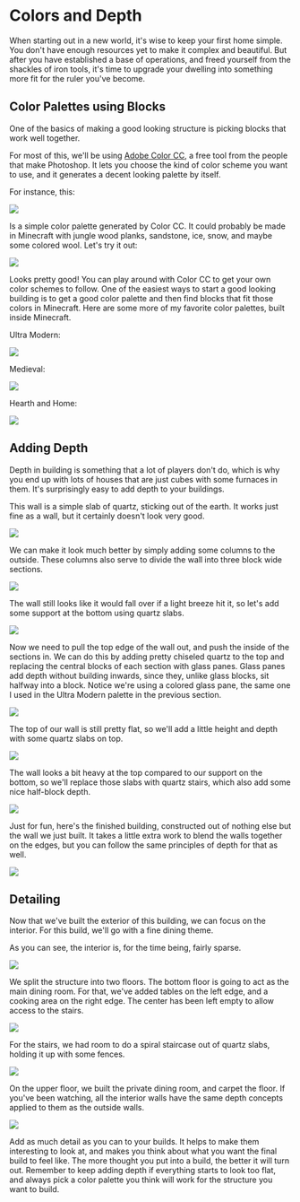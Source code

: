 # Colors and Depth

When starting out in a new world, it's wise to keep your first home simple. You don't have enough resources yet to make it complex and beautiful. But after you have established a base of operations, and freed yourself from the shackles of iron tools, it's time to upgrade your dwelling into something more fit for the ruler you've become.

## Color Palettes using Blocks

One of the basics of making a good looking structure is picking blocks that work well together.

For most of this, we'll be using [Adobe Color CC](https://color.adobe.com), a free tool from the people that make Photoshop. It lets you choose the kind of color scheme you want to use, and it generates a decent looking palette by itself.

For instance, this:

![](images/palette_1.png)

Is a simple color palette generated by Color CC. It could probably be made in Minecraft with jungle wood planks, sandstone, ice, snow, and maybe some colored wool. Let's try it out:

![](images/palette_1_ingame.png)

Looks pretty good! You can play around with Color CC to get your own color schemes to follow. One of the easiest ways to start a good looking building is to get a good color palette and then find blocks that fit those colors in Minecraft. Here are some more of my favorite color palettes, built inside Minecraft.

Ultra Modern:

![](images/palette_2_ingame.png)

Medieval:

![](images/palette_3_ingame.png)

Hearth and Home:

![](images/palette_4_ingame.png)

## Adding Depth

Depth in building is something that a lot of players don't do, which is why you end up with lots of houses that are just cubes with some furnaces in them. It's surprisingly easy to add depth to your buildings.

This wall is a simple slab of quartz, sticking out of the earth. It works just fine as a wall, but it certainly doesn't look very good.

![](images/depth_1.png)

We can make it look much better by simply adding some columns to the outside. These columns also serve to divide the wall into three block wide sections.

![](images/depth_2.png)

The wall still looks like it would fall over if a light breeze hit it, so let's add some support at the bottom using quartz slabs.

![](images/depth_3.png)

Now we need to pull the top edge of the wall out, and push the inside of the sections in. We can do this by adding pretty chiseled quartz to the top and replacing the central blocks of each section with glass panes. Glass panes add depth without building inwards, since they, unlike glass blocks, sit halfway into a block. Notice we're using a colored glass pane, the same one I used in the Ultra Modern palette in the previous section.

![](images/depth_4.png)

The top of our wall is still pretty flat, so we'll add a little height and depth with some quartz slabs on top.

![](images/depth_5.png)

The wall looks a bit heavy at the top compared to our support on the bottom, so we'll replace those slabs with quartz stairs, which also add some nice half-block depth.

![](images/depth_6.png)

Just for fun, here's the finished building, constructed out of nothing else but the wall we just built. It takes a little extra work to blend the walls together on the edges, but you can follow the same principles of depth for that as well.

![](images/depth_8.png)

## Detailing

Now that we've built the exterior of this building, we can focus on the interior. For this build, we'll go with a fine dining theme.

As you can see, the interior is, for the time being, fairly sparse.

![](images/depth_7.png)

We split the structure into two floors. The bottom floor is going to act as the main dining room. For that, we've added tables on the left edge, and a cooking area on the right edge. The center has been left empty to allow access to the stairs.

![](images/interior_1.png)

For the stairs, we had room to do a spiral staircase out of quartz slabs, holding it up with some fences.

![](images/interior_2.png)

On the upper floor, we built the private dining room, and carpet the floor. If you've been watching, all the interior walls have the same depth concepts applied to them as the outside walls.

![](images/interior_3.png)

Add as much detail as you can to your builds. It helps to make them interesting to look at, and makes you think about what you want the final build to feel like. The more thought you put into a build, the better it will turn out. Remember to keep adding depth if everything starts to look too flat, and always pick a color palette you think will work for the structure you want to build.
